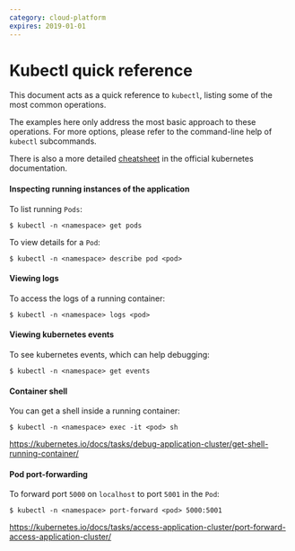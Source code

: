 ```yaml
---
category: cloud-platform
expires: 2019-01-01
---
```

# Kubectl quick reference

This document acts as a quick reference to `kubectl`, listing some of the most common operations.

The examples here only address the most basic approach to these operations. For more options, please refer to the command-line help of `kubectl` subcommands.

There is also a more detailed [cheatsheet](https://kubernetes.io/docs/reference/kubectl/cheatsheet/) in the official kubernetes documentation.

#### Inspecting running instances of the application
To list running `Pods`:
```
$ kubectl -n <namespace> get pods
```
To view details for a `Pod`:
```
$ kubectl -n <namespace> describe pod <pod>
```
#### Viewing logs
To access the logs of a running container:
```
$ kubectl -n <namespace> logs <pod>
```

#### Viewing kubernetes events
To see kubernetes events, which can help debugging:
```
$ kubectl -n <namespace> get events
```

#### Container shell
You can get a shell inside a running container:
```
$ kubectl -n <namespace> exec -it <pod> sh
```
https://kubernetes.io/docs/tasks/debug-application-cluster/get-shell-running-container/


#### Pod port-forwarding
To forward port `5000` on `localhost` to port `5001` in the `Pod`:
```
$ kubectl -n <namespace> port-forward <pod> 5000:5001
```
https://kubernetes.io/docs/tasks/access-application-cluster/port-forward-access-application-cluster/
